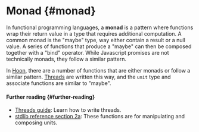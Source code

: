 # Monad {#monad}

In functional programming languages, a **monad** is a pattern where functions wrap their return value in a type that requires additional computation. A common monad is the "maybe" type, way either contain a result or a null value. A series of functions that produce a "maybe" can then be composed together with a "bind" operator. While Javascript promises are not technically monads, they follow a similar pattern.

In [Hoon](hoon.md), there are a number of functions that are either monads or follow a similar pattern. [Threads](thread.md) are written this way, and the `unit` type and associate functions are similar to "maybe".

#### Further reading {#further-reading}

- [Threads guide](../userspace/threads/tutorials/basics/fundamentals.md): Learn how to write threads.
- [stdlib reference section 2a](../language/hoon/reference/stdlib/2a.md): These functions are for manipulating and composing units.
